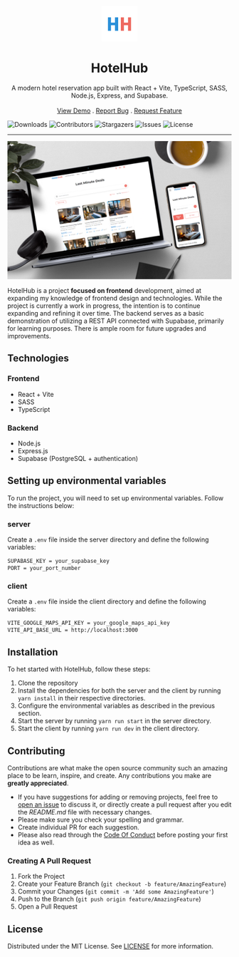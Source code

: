 <br/>
<p align="center">
  <a href="https://github.com/MDBossss/HotelHub">
    <img src="/images/favicon.png" alt="Logo" width="80" height="80">
  </a>

  <h1 align="center">HotelHub</h1>

  <p align="center">
    A modern hotel reservation app built with React + Vite, TypeScript, SASS, Node.js, Express, and Supabase.
    <br/>
    <br/>
    <a href="https://hotel-hub-client.vercel.app/">View Demo</a>
    .
    <a href="https://github.com/MDBossss/HotelHub/issues">Report Bug</a>
    .
    <a href="https://github.com/MDBossss/HotelHub/issues">Request Feature</a>
  </p>
</p>

![Downloads](https://img.shields.io/github/downloads/MDBossss/HotelHub/total) ![Contributors](https://img.shields.io/github/contributors/MDBossss/HotelHub?color=dark-green) ![Stargazers](https://img.shields.io/github/stars/MDBossss/HotelHub?style=social) ![Issues](https://img.shields.io/github/issues/MDBossss/HotelHub) ![License](https://img.shields.io/github/license/MDBossss/HotelHub) 

---

![Project Preview](/images/showcase.png)

HotelHub is a project **focused on frontend** development, aimed at expanding my knowledge of frontend design and technologies. While the project is currently a work in progress, the intention is to continue expanding and refining it over time. The backend serves as a basic demonstration of utilizing a REST API connected with Supabase, primarily for learning purposes. There is ample room for future upgrades and improvements.

## Technologies

### Frontend
* React + Vite
* SASS
* TypeScript

### Backend
* Node.js
* Express.js
* Supabase (PostgreSQL + authentication)


## Setting up environmental variables

To run the project, you will need to set up environmental variables. Follow the instructions below:


### server
Create a `.env` file inside the server directory and define the following variables:
```
SUPABASE_KEY = your_supabase_key
PORT = your_port_number
```

### client
Create a `.env` file inside the client directory and define the following variables:
```
VITE_GOOGLE_MAPS_API_KEY = your_google_maps_api_key
VITE_API_BASE_URL = http://localhost:3000
```

## Installation
To het started with HotelHub, follow these steps:
1. Clone the repository
2. Install the dependencies for both the server and the client by running `yarn install` in their respective directories.
3. Configure the environmental variables as described in the previous section.
4. Start the server by running `yarn run start` in the server directory.
5. Start the client by running `yarn run dev` in the client directory.

## Contributing

Contributions are what make the open source community such an amazing place to be learn, inspire, and create. Any contributions you make are **greatly appreciated**.
* If you have suggestions for adding or removing projects, feel free to [open an issue](https://github.com/MDBossss/HotelHub/issues/new) to discuss it, or directly create a pull request after you edit the *README.md* file with necessary changes.
* Please make sure you check your spelling and grammar.
* Create individual PR for each suggestion.
* Please also read through the [Code Of Conduct](https://github.com/MDBossss/HotelHub/blob/main/CODE_OF_CONDUCT.md) before posting your first idea as well.

### Creating A Pull Request

1. Fork the Project
2. Create your Feature Branch (`git checkout -b feature/AmazingFeature`)
3. Commit your Changes (`git commit -m 'Add some AmazingFeature'`)
4. Push to the Branch (`git push origin feature/AmazingFeature`)
5. Open a Pull Request

## License

Distributed under the MIT License. See [LICENSE](https://github.com/MDBossss/HotelHub/blob/main/LICENSE.md) for more information.
